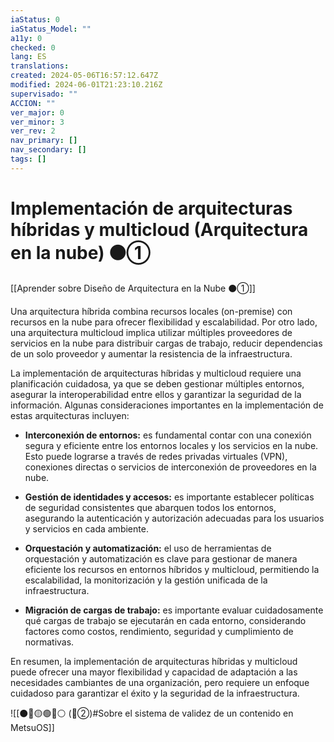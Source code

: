 ```yaml
---
iaStatus: 0
iaStatus_Model: ""
a11y: 0
checked: 0
lang: ES
translations: 
created: 2024-05-06T16:57:12.647Z
modified: 2024-06-01T21:23:10.216Z
supervisado: ""
ACCION: ""
ver_major: 0
ver_minor: 3
ver_rev: 2
nav_primary: []
nav_secondary: []
tags: []
---
```

# Implementación de arquitecturas híbridas y multicloud (Arquitectura en la nube) ⚫①

[[Aprender sobre Diseño de Arquitectura en la Nube ⚫①]]

Una arquitectura híbrida combina recursos locales (on-premise) con recursos en la nube para ofrecer flexibilidad y escalabilidad. Por otro lado, una arquitectura multicloud implica utilizar múltiples proveedores de servicios en la nube para distribuir cargas de trabajo, reducir dependencias de un solo proveedor y aumentar la resistencia de la infraestructura.

La implementación de arquitecturas híbridas y multicloud requiere una planificación cuidadosa, ya que se deben gestionar múltiples entornos, asegurar la interoperabilidad entre ellos y garantizar la seguridad de la información. Algunas consideraciones importantes en la implementación de estas arquitecturas incluyen:

- **Interconexión de entornos:** es fundamental contar con una conexión segura y eficiente entre los entornos locales y los servicios en la nube. Esto puede lograrse a través de redes privadas virtuales (VPN), conexiones directas o servicios de interconexión de proveedores en la nube.

- **Gestión de identidades y accesos:** es importante establecer políticas de seguridad consistentes que abarquen todos los entornos, asegurando la autenticación y autorización adecuadas para los usuarios y servicios en cada ambiente.

- **Orquestación y automatización:** el uso de herramientas de orquestación y automatización es clave para gestionar de manera eficiente los recursos en entornos híbridos y multicloud, permitiendo la escalabilidad, la monitorización y la gestión unificada de la infraestructura.

- **Migración de cargas de trabajo:** es importante evaluar cuidadosamente qué cargas de trabajo se ejecutarán en cada entorno, considerando factores como costos, rendimiento, seguridad y cumplimiento de normativas.

En resumen, la implementación de arquitecturas híbridas y multicloud puede ofrecer una mayor flexibilidad y capacidad de adaptación a las necesidades cambiantes de una organización, pero requiere un enfoque cuidadoso para garantizar el éxito y la seguridad de la infraestructura.

![[⚫🔴🟡🟢🔵⚪ (🔴②)#Sobre el sistema de validez de un contenido en MetsuOS]]
